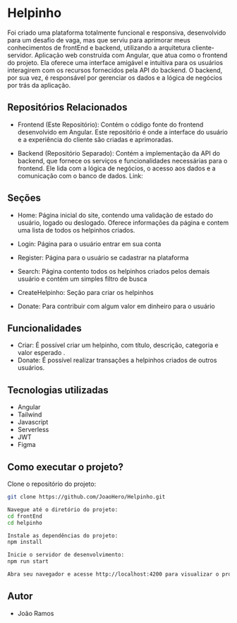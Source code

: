 # Helpinho

Foi criado uma plataforma totalmente funcional e responsiva, desenvolvido para um desafio de vaga, mas que serviu para aprimorar meus conhecimentos de frontEnd e backend, utilizando a arquitetura cliente-servidor. Aplicação web construída com Angular, que atua como o frontend do projeto. Ela oferece uma interface amigável e intuitiva para os usuários interagirem com os recursos fornecidos pela API do backend. O backend, por sua vez, é responsável por gerenciar os dados e a lógica de negócios por trás da aplicação.

## Repositórios Relacionados
* Frontend (Este Repositório): Contém o código fonte do frontend desenvolvido em Angular. Este repositório é onde a interface do usuário e a experiência do cliente são criadas e aprimoradas.

* Backend (Repositório Separado): Contém a implementação da API do backend, que fornece os serviços e funcionalidades necessárias para o frontend. Ele lida com a lógica de negócios, o acesso aos dados e a comunicação com o banco de dados. Link: 

## Seções

* Home: Página inicial do site, contendo uma validação de estado do usuário, logado ou deslogado. Oferece informações da página e contem uma lista de todos os helpinhos criados.

* Login: Página para o usuário entrar em sua conta
* Register: Página para o usuário se cadastrar na plataforma
* Search: Página contento todos os helpinhos criados pelos demais usuário e contém um simples filtro de busca
* CreateHelpinho: Seção para criar os helpinhos
* Donate: Para contribuir com algum valor em dinheiro para o usuário

## Funcionalidades

* Criar: É possível criar um helpinho, com título, descrição, categoria e valor esperado .
* Donate: É possível realizar transações a helpinhos criados de outros usuários.

## Tecnologias utilizadas

* Angular
* Tailwind
* Javascript
* Serverless
* JWT
* Figma

## Como executar o projeto?

Clone o repositório do projeto:

```bash
git clone https://github.com/JoaoHero/Helpinho.git

Navegue até o diretório do projeto:
cd frontEnd
cd helpinho

Instale as dependências do projeto:
npm install

Inicie o servidor de desenvolvimento:
npm run start

Abra seu navegador e acesse http://localhost:4200 para visualizar o projeto em execução.
```

## Autor

* João Ramos
